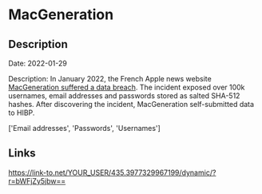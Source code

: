 # MacGeneration

## Description

Date: 2022-01-29

Description:
In January 2022, the French Apple news website <a href="https://www.macg.co/macgeneration/2022/02/macgeneration-victime-dune-attaque-informatique-127149" target="_blank" rel="noopener">MacGeneration suffered a data breach</a>. The incident exposed over 100k usernames, email addresses and passwords stored as salted SHA-512 hashes. After discovering the incident, MacGeneration self-submitted data to HIBP.


['Email addresses', 'Passwords', 'Usernames']

## Links

https://link-to.net/YOUR_USER/435.3977329967199/dynamic/?r=bWFjZy5jbw==